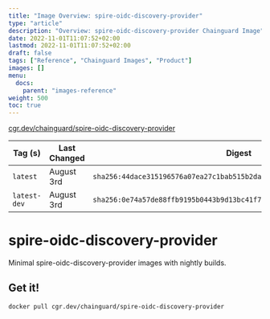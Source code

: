 ```yaml
---
title: "Image Overview: spire-oidc-discovery-provider"
type: "article"
description: "Overview: spire-oidc-discovery-provider Chainguard Image"
date: 2022-11-01T11:07:52+02:00
lastmod: 2022-11-01T11:07:52+02:00
draft: false
tags: ["Reference", "Chainguard Images", "Product"]
images: []
menu:
  docs:
    parent: "images-reference"
weight: 500
toc: true
---
```


[cgr.dev/chainguard/spire-oidc-discovery-provider](https://github.com/chainguard-images/images/tree/main/images/spire-oidc-discovery-provider)

| Tag (s)       | Last Changed | Digest                                                                    |
|---------------|--------------|---------------------------------------------------------------------------|
|  `latest`     | August 3rd   | `sha256:44dace315196576a07ea27c1bab515b2da3a9248c663f4b92414a9e07d6ab511` |
|  `latest-dev` | August 3rd   | `sha256:0e74a57de88ffb9195b0443b9d13bc41f7b0a9799906b206db113cc280942479` |

# spire-oidc-discovery-provider

Minimal spire-oidc-discovery-provider images with nightly builds.

## Get it!

```shell
docker pull cgr.dev/chainguard/spire-oidc-discovery-provider
```

